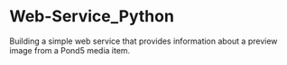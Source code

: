 # Web-Service_Python
 Building a simple web service that provides information about a preview image from a Pond5 media item.

